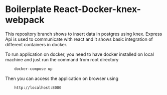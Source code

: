 # Boilerplate React-Docker-knex-webpack
This repository branch shows to insert data in postgres using knex. Express Api is used to communicate with react and it shows basic integration of different containers in docker.

To run application on docker, you need to have docker installed on local machine and just run the command from root directory
```bash
    docker-compose up
```
Then you can access the application on browser using 
```bash
    http://localhost:8080 
```


